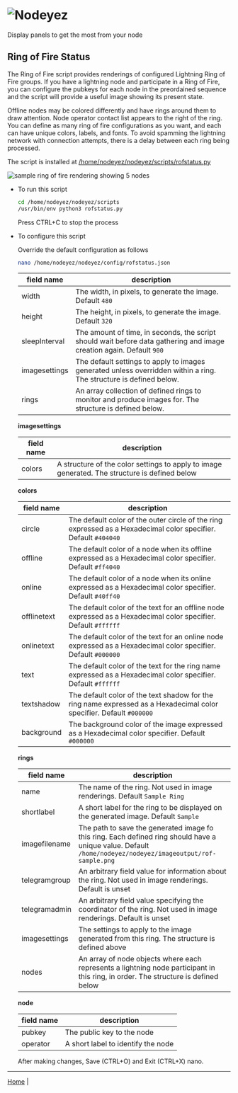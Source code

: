 # ![Nodeyez](../images/nodeyez.svg)
Display panels to get the most from your node

## Ring of Fire Status

The Ring of Fire script provides renderings of configured Lightning Ring of Fire
groups.  If you have a lightning node and participate in a Ring of Fire, you can
configure the pubkeys for each node in the preordained sequence and the script 
will provide a useful image showing its present state.  

Offline nodes may be colored differently and have rings around them to draw 
attention.  Node operator contact list appears to the right of the ring.  You 
can define as many ring of fire configurations as you want, and each can have 
unique colors, labels, and fonts. To avoid spamming the lightning network with
connection attempts, there is a delay between each ring being processed.

The script is installed at [/home/nodeyez/nodeyez/scripts/rofstatus.py](../scripts/rofstatus.py)

![sample ring of fire rendering showing 5 nodes](../images/rof-sample.png)


* To run this script

   ```sh
   cd /home/nodeyez/nodeyez/scripts
   /usr/bin/env python3 rofstatus.py
   ```

   Press CTRL+C to stop the process

* To configure this script

   Override the default configuration as follows

   ```sh
   nano /home/nodeyez/nodeyez/config/rofstatus.json
   ```

   | field name    | description                             |
   | ------------- |---------------------------------------- |
   | width | The width, in pixels, to generate the image. Default `480` |
   | height | The height, in pixels, to generate the image. Default `320` |
   | sleepInterval | The amount of time, in seconds, the script should wait before data gathering and image creation again. Default `900` |
   | imagesettings | The default settings to apply to images generated unless overridden within a ring. The structure is defined below. |
   | rings | An array collection of defined rings to monitor and produce images for. The structure is defined below. |


   __imagesettings__

   | field name | description |
   | --- | --- |
   | colors | A structure of the color settings to apply to image generated. The structure is defined below |


   __colors__

   | field name | description |
   | --- | --- |
   | circle | The default color of the outer circle of the ring expressed as a Hexadecimal color specifier. Default `#404040` |
   | offline | The default color of a node when its offline expressed as a Hexadecimal color specifier. Default `#ff4040` |
   | online | The default color of a node when its online expressed as a Hexadecimal color specifier. Default `#40ff40` |
   | offlinetext | The default color of the text for an offline node expressed as a Hexadecimal color specifier. Default `#ffffff` |
   | onlinetext | The default color of the text for an online node expressed as a Hexadecimal color specifier. Default `#000000` |
   | text | The default color of the text for the ring name expressed as a Hexadecimal color specifier. Default `#ffffff` |
   | textshadow | The default color of the text shadow for the ring name expressed as a Hexadecimal color specifier. Default `#000000` |
   | background | The background color of the image expressed as a Hexadecimal color specifier. Default `#000000` |


   __rings__

   | field name | description |
   | --- | --- |
   | name | The name of the ring. Not used in image renderings. Default `Sample Ring` |
   | shortlabel | A short label for the ring to be displayed on the generated image. Default `Sample` |
   | imagefilename | The path to save the generated image fo this ring.  Each defined ring should have a unique value. Default `/home/nodeyez/nodeyez/imageoutput/rof-sample.png` |
   | telegramgroup | An arbitrary field value for information about the ring.  Not used in image renderings. Default is unset |
   | telegramadmin | An arbitrary field value specifying the coordinator of the ring. Not used in image renderings. Default is unset |
   | imagesettings | The settings to apply to the image generated from this ring. The structure is defined above |
   | nodes | An array of node objects where each represents a lightning node participant in this ring, in order. The structure is defined below |


   __node__

   | field name | description |
   | --- | --- |
   | pubkey | The public key to the node |
   | operator | A short label to identify the node |


   After making changes, Save (CTRL+O) and Exit (CTRL+X) nano.


---

[Home](../) | 

